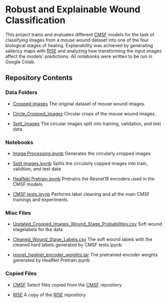 # Robust and Explainable Wound Classification
This project trains and evaluates different [CMSF](https://github.com/UMBCvision/CMSF) models for the task of classifying images from a mouse wound dataset into one of the four biological stages of healing. Explanability was achieved by generating saliency maps with [RISE](https://github.com/eclique/RISE) and analyzing how transforming the input images affect the models' predictions. All notebooks were written to be run in Google Colab.

## Repository Contents

### Data Folders
- [Cropped images](<Cropped images>) The original dataset of mouse wound images.

- [Circle_Cropped_images](Circle_Cropped_images) Circular crops of the mouse wound images.

- [Split_images](Split_images) The circular images split into training, validation, and test data

### Notebooks
- [Image Processing.ipynb](<Image Processing.ipynb>) Generates the circularly cropped images

- [Split images.ipynb](<Split images.ipynb>) Splits the circularly copped images into train, validtion, and test data

- [HealNet Pretrain.ipynb](<HealNet Pretrain.ipynb>) Pretrains the Resnet18 encoders used in the CMSF models

- [CMSF tests.ipynb](<CMSF tests.ipynb>) Performs label cleaning and all the main CMSF trainings and experiments

### Misc Files
- [Updated_Cropped_Images_Wound_Stage_Probabilities.csv](Updated_Cropped_Images_Wound_Stage_Probabilities.csv) Soft wound stagelabels for the data

- [Cleaned_Wound_Stage_Labels.csv](Cleaned_Wound_Stage_Labels.csv) The soft wound labels with the cleaned hard labels generated by CMSF tests.ipynb

- [resnet_healnet_encoder_weights.tar](resnet_healnet_encoder_weights.tar) The pretrained encoder weights generated by HealNet Pretrain.ipynb

### Copied Files
- [CMSF](CMSF) Select files copied from the [CMSF](https://github.com/UMBCvision/CMSF) repository

- [RISE](RISE) A copy of the [RISE](https://github.com/eclique/RISE) repository
